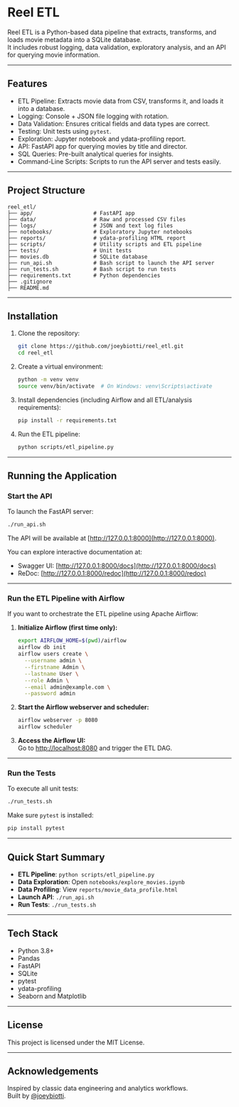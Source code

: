 # Reel ETL

Reel ETL is a Python-based data pipeline that extracts, transforms, and loads movie metadata into a SQLite database.  
It includes robust logging, data validation, exploratory analysis, and an API for querying movie information.

---

## Features

- ETL Pipeline: Extracts movie data from CSV, transforms it, and loads it into a database.
- Logging: Console + JSON file logging with rotation.
- Data Validation: Ensures critical fields and data types are correct.
- Testing: Unit tests using `pytest`.
- Exploration: Jupyter notebook and ydata-profiling report.
- API: FastAPI app for querying movies by title and director.
- SQL Queries: Pre-built analytical queries for insights.
- Command-Line Scripts: Scripts to run the API server and tests easily.

---

## Project Structure

```
reel_etl/
├── app/                   # FastAPI app
├── data/                  # Raw and processed CSV files
├── logs/                  # JSON and text log files
├── notebooks/             # Exploratory Jupyter notebooks
├── reports/               # ydata-profiling HTML report
├── scripts/               # Utility scripts and ETL pipeline
├── tests/                 # Unit tests
├── movies.db              # SQLite database
├── run_api.sh             # Bash script to launch the API server
├── run_tests.sh           # Bash script to run tests
├── requirements.txt       # Python dependencies
├── .gitignore
├── README.md
```

---

## Installation

1. Clone the repository:

   ```bash
   git clone https://github.com/joeybiotti/reel_etl.git
   cd reel_etl
   ```

2. Create a virtual environment:

   ```bash
   python -m venv venv
   source venv/bin/activate  # On Windows: venv\Scripts\activate
   ```

3. Install dependencies (including Airflow and all ETL/analysis requirements):

   ```bash
   pip install -r requirements.txt
   ```

4. Run the ETL pipeline:

   ```bash
   python scripts/etl_pipeline.py
   ```

---

## Running the Application

### Start the API

To launch the FastAPI server:

```bash
./run_api.sh
```

The API will be available at [http://127.0.0.1:8000](http://127.0.0.1:8000).

You can explore interactive documentation at:

- Swagger UI: [http://127.0.0.1:8000/docs](http://127.0.0.1:8000/docs)
- ReDoc: [http://127.0.0.1:8000/redoc](http://127.0.0.1:8000/redoc)

---

### Run the ETL Pipeline with Airflow

If you want to orchestrate the ETL pipeline using Apache Airflow:

1. **Initialize Airflow (first time only):**
   ```bash
   export AIRFLOW_HOME=$(pwd)/airflow
   airflow db init
   airflow users create \
     --username admin \
     --firstname Admin \
     --lastname User \
     --role Admin \
     --email admin@example.com \
     --password admin
   ```

2. **Start the Airflow webserver and scheduler:**
   ```bash
   airflow webserver -p 8080
   airflow scheduler
   ```

3. **Access the Airflow UI:**  
   Go to [http://localhost:8080](http://localhost:8080) and trigger the ETL DAG.

---

### Run the Tests

To execute all unit tests:

```bash
./run_tests.sh
```

Make sure `pytest` is installed:

```bash
pip install pytest
```

---

## Quick Start Summary

- **ETL Pipeline**: `python scripts/etl_pipeline.py`
- **Data Exploration**: Open `notebooks/explore_movies.ipynb`
- **Data Profiling**: View `reports/movie_data_profile.html`
- **Launch API**: `./run_api.sh`
- **Run Tests**: `./run_tests.sh`

---

## Tech Stack

- Python 3.8+
- Pandas
- FastAPI
- SQLite
- pytest
- ydata-profiling
- Seaborn and Matplotlib

---

## License

This project is licensed under the MIT License.

---

## Acknowledgements

Inspired by classic data engineering and analytics workflows.  
Built by [@joeybiotti](https://github.com/joeybiotti).
